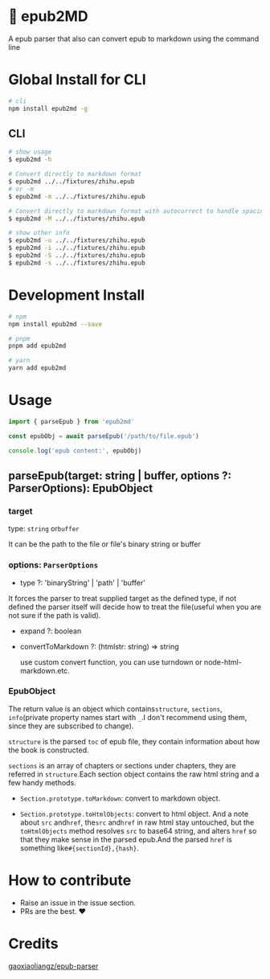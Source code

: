 # 📖 epub2MD

A epub parser that also can convert epub to markdown using the command line

# Global Install for CLI

```bash
# cli
npm install epub2md -g
```

## CLI

```bash
# show usage
$ epub2md -h

# Convert directly to markdown format
$ epub2md ../../fixtures/zhihu.epub
# or -m
$ epub2md -m ../../fixtures/zhihu.epub

# Convert directly to markdown format with autocorrect to handle spacing between CJK and English words and Correct punctuations Only for command line use
$ epub2md -M ../../fixtures/zhihu.epub

# show other info
$ epub2md -u ../../fixtures/zhihu.epub
$ epub2md -i ../../fixtures/zhihu.epub
$ epub2md -S ../../fixtures/zhihu.epub
$ epub2md -s ../../fixtures/zhihu.epub
```

# Development Install

```bash
# npm
npm install epub2md --save

# pnpm
pnpm add epub2md

# yarn
yarn add epub2md
```

# Usage

```js
import { parseEpub } from 'epub2md'

const epubObj = await parseEpub('/path/to/file.epub')

console.log('epub content:', epubObj)
```

## parseEpub(target: string | buffer, options ?: ParserOptions): EpubObject

### target

type: `string` or`buffer`

It can be the path to the file or file's binary string or buffer

### options: `ParserOptions`

- type ?: 'binaryString' | 'path' | 'buffer'

It forces the parser to treat supplied target as the defined type, if not defined the parser itself will decide how to treat the file(useful when you are not sure if the path is valid).

- expand ?: boolean
- convertToMarkdown ?: (htmlstr: string) => string

  use custom convert function, you can use turndown or node-html-markdown.etc.

### EpubObject

The return value is an object which contains`structure`, `sections`, `info`(private property names start with `_`.I don't recommend using them, since they are subscribed to change).

`structure` is the parsed `toc` of epub file, they contain information about how the book is constructed.

`sections` is an array of chapters or sections under chapters, they are referred in `structure`.Each section object contains the raw html string and a few handy methods.

- `Section.prototype.toMarkdown`: convert to markdown object.

- `Section.prototype.toHtmlObjects`: convert to html object. And a note about `src` and`href`, the`src` and`href` in raw html stay untouched, but the `toHtmlObjects` method resolves `src` to base64 string, and alters `href` so that they make sense in the parsed epub.And the parsed `href` is something like`#{sectionId},{hash}`.

# How to contribute

- Raise an issue in the issue section.
- PRs are the best. ❤️

# Credits

[gaoxiaoliangz/epub-parser](https://github.com/gaoxiaoliangz/epub-parser)
